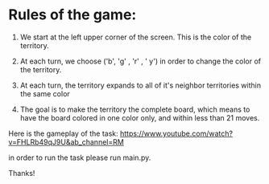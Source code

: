 # Rules of the game:
1. We start at the left upper corner of the screen. This is the color of the territory.
   
2. At each turn, we choose ('b', 'g' , 'r' , ' y') in order to change the color of the territory. 
3. At each turn, the territory expands to all of it's neighbor territories within the same color
4. The goal is to make the territory the complete board, which means to have the board colored in one color only, and within less than 21 moves. 

Here is the gameplay of the task:
https://www.youtube.com/watch?v=FHLRb49qJ9U&ab_channel=RM

 in order to run the task please run main.py. 
 
Thanks! 
